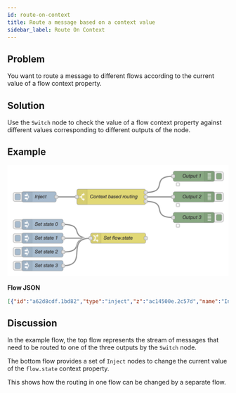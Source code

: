 ```yaml
---
id: route-on-context
title: Route a message based on a context value
sidebar_label: Route On Context
---
```


## Problem

You want to route a message to different flows according to the current value
of a flow context property.

## Solution

Use the <code class="node">Switch</code> node to check the value of a flow context
property against different values corresponding to different outputs of the node.

## Example

![](../assets/flowControl/route-on-context.png)

<b>Flow JSON</b>
~~~json
[{"id":"a62d8cdf.1bd82","type":"inject","z":"ac14500e.2c57d","name":"Inject","topic":"","payload":"","payloadType":"date","repeat":"","crontab":"","once":false,"onceDelay":0.1,"x":110,"y":600,"wires":[["b8bbbc41.f272"]]},{"id":"b8bbbc41.f272","type":"switch","z":"ac14500e.2c57d","name":"Context based routing","property":"state","propertyType":"flow","rules":[{"t":"eq","v":"1","vt":"num"},{"t":"eq","v":"2","vt":"num"},{"t":"eq","v":"3","vt":"num"}],"checkall":"true","repair":false,"outputs":3,"x":320,"y":600,"wires":[["9aa9c6b2.18a8e8"],["6ba4ec46.476794"],["a2e806c8.ffa168"]]},{"id":"9aa9c6b2.18a8e8","type":"debug","z":"ac14500e.2c57d","name":"Output 1","active":true,"tosidebar":true,"console":false,"tostatus":true,"complete":"payload","targetType":"msg","x":560,"y":540,"wires":[]},{"id":"6ba4ec46.476794","type":"debug","z":"ac14500e.2c57d","name":"Output 2","active":true,"tosidebar":true,"console":false,"tostatus":true,"complete":"payload","targetType":"msg","x":560,"y":600,"wires":[]},{"id":"a2e806c8.ffa168","type":"debug","z":"ac14500e.2c57d","name":"Output 3","active":true,"tosidebar":true,"console":false,"tostatus":true,"complete":"payload","targetType":"msg","x":560,"y":660,"wires":[]},{"id":"8aabdb51.e8b538","type":"inject","z":"ac14500e.2c57d","name":"Set state 0","topic":"","payload":"0","payloadType":"num","repeat":"","crontab":"","once":false,"onceDelay":0.1,"x":120,"y":680,"wires":[["e46083e4.1f17b"]]},{"id":"d1722dee.48db4","type":"inject","z":"ac14500e.2c57d","name":"Set state 1","topic":"","payload":"1","payloadType":"num","repeat":"","crontab":"","once":false,"onceDelay":0.1,"x":120,"y":720,"wires":[["e46083e4.1f17b"]]},{"id":"4bdb08de.706328","type":"inject","z":"ac14500e.2c57d","name":"Set state 2","topic":"","payload":"2","payloadType":"num","repeat":"","crontab":"","once":false,"onceDelay":0.1,"x":120,"y":760,"wires":[["e46083e4.1f17b"]]},{"id":"220ce0a6.cf81e","type":"inject","z":"ac14500e.2c57d","name":"Set state 3","topic":"","payload":"3","payloadType":"num","repeat":"","crontab":"","once":false,"onceDelay":0.1,"x":120,"y":800,"wires":[["e46083e4.1f17b"]]},{"id":"e46083e4.1f17b","type":"change","z":"ac14500e.2c57d","name":"Set flow.state","rules":[{"t":"set","p":"state","pt":"flow","to":"payload","tot":"msg"}],"action":"","property":"","from":"","to":"","reg":false,"x":340,"y":720,"wires":[[]]}]
~~~

## Discussion

In the example flow, the top flow represents the stream of messages that need to be
routed to one of the three outputs by the <code class="node">Switch</code> node.

The bottom flow provides a set of <code class="node">Inject</code> nodes to change
the current value of the `flow.state` context property.

This shows how the routing in one flow can be changed by a separate flow.
